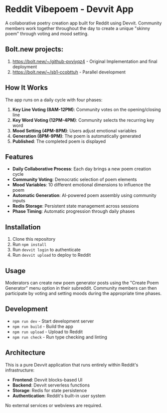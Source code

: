 # Reddit Vibepoem - Devvit App

A collaborative poetry creation app built for Reddit using Devvit. Community members work together throughout the day to create a unique "skinny poem" through voting and mood setting.

## Bolt.new projects:
1. https://bolt.new/~/github-pvvjyqz4 - Original Implementation and final deployment
2. https://bolt.new/~/sb1-ccobttuh - Parallel development

## How It Works

The app runs on a daily cycle with four phases:

1. **Key Line Voting (8AM-12PM)**: Community votes on the opening/closing line
2. **Key Word Voting (12PM-4PM)**: Community selects the recurring key word
3. **Mood Setting (4PM-8PM)**: Users adjust emotional variables
4. **Generation (8PM-9PM)**: The poem is automatically generated
5. **Published**: The completed poem is displayed

## Features

- **Daily Collaborative Process**: Each day brings a new poem creation cycle
- **Community Voting**: Democratic selection of poem elements
- **Mood Variables**: 10 different emotional dimensions to influence the poem
- **Automatic Generation**: AI-powered poem assembly using community inputs
- **Redis Storage**: Persistent state management across sessions
- **Phase Timing**: Automatic progression through daily phases

## Installation

1. Clone this repository
2. Run `npm install`
3. Run `devvit login` to authenticate
4. Run `devvit upload` to deploy to Reddit

## Usage

Moderators can create new poem generator posts using the "Create Poem Generator" menu option in their subreddit. Community members can then participate by voting and setting moods during the appropriate time phases.

## Development

- `npm run dev` - Start development server
- `npm run build` - Build the app
- `npm run upload` - Upload to Reddit
- `npm run check` - Run type checking and linting

## Architecture

This is a pure Devvit application that runs entirely within Reddit's infrastructure:

- **Frontend**: Devvit blocks-based UI
- **Backend**: Devvit serverless functions
- **Storage**: Redis for state persistence
- **Authentication**: Reddit's built-in user system

No external services or webviews are required.